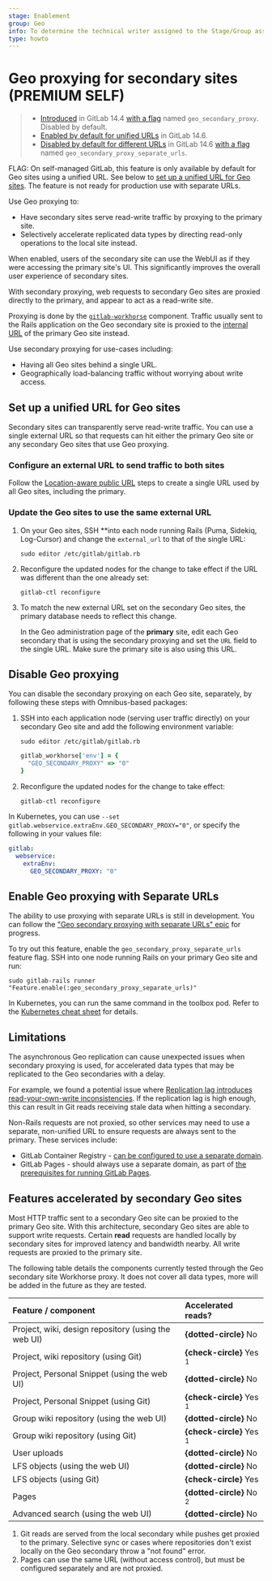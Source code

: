 ```yaml
---
stage: Enablement
group: Geo
info: To determine the technical writer assigned to the Stage/Group associated with this page, see https://about.gitlab.com/handbook/engineering/ux/technical-writing/#assignments
type: howto
---
```


# Geo proxying for secondary sites **(PREMIUM SELF)**

> - [Introduced](https://gitlab.com/groups/gitlab-org/-/epics/5914) in GitLab 14.4 [with a flag](../../feature_flags.md) named `geo_secondary_proxy`. Disabled by default.
> - [Enabled by default for unified URLs](https://gitlab.com/gitlab-org/gitlab/-/issues/325732) in GitLab 14.6.
> - [Disabled by default for different URLs](https://gitlab.com/gitlab-org/gitlab/-/issues/325732) in GitLab 14.6 [with a flag](../../feature_flags.md) named `geo_secondary_proxy_separate_urls`.

FLAG:
On self-managed GitLab, this feature is only available by default for Geo sites using a unified URL. See below to
[set up a unified URL for Geo sites](#set-up-a-unified-url-for-geo-sites).
The feature is not ready for production use with separate URLs.

Use Geo proxying to:

- Have secondary sites serve read-write traffic by proxying to the primary site.
- Selectively accelerate replicated data types by directing read-only operations to the local site instead.

When enabled, users of the secondary site can use the WebUI as if they were accessing the
primary site's UI. This significantly improves the overall user experience of secondary sites.

With secondary proxying, web requests to secondary Geo sites are
proxied directly to the primary, and appear to act as a read-write site.

Proxying is done by the [`gitlab-workhorse`](https://gitlab.com/gitlab-org/gitlab-workhorse) component.
Traffic usually sent to the Rails application on the Geo secondary site is proxied
to the [internal URL](../index.md#internal-url) of the primary Geo site instead.

Use secondary proxying for use-cases including:

- Having all Geo sites behind a single URL.
- Geographically load-balancing traffic without worrying about write access.

## Set up a unified URL for Geo sites

Secondary sites can transparently serve read-write traffic. You can
use a single external URL so that requests can hit either the primary Geo site
or any secondary Geo sites that use Geo proxying.

### Configure an external URL to send traffic to both sites

Follow the [Location-aware public URL](location_aware_external_url.md) steps to create
a single URL used by all Geo sites, including the primary.

### Update the Geo sites to use the same external URL

1. On your Geo sites, SSH **into each node running Rails (Puma, Sidekiq, Log-Cursor)
   and change the `external_url` to that of the single URL:

   ```shell
   sudo editor /etc/gitlab/gitlab.rb
   ```

1. Reconfigure the updated nodes for the change to take effect if the URL was different than the one already set:

   ```shell
   gitlab-ctl reconfigure
   ```

1. To match the new external URL set on the secondary Geo sites, the primary database
   needs to reflect this change.

   In the Geo administration page of the **primary** site, edit each Geo secondary that
   is using the secondary proxying and set the `URL` field to the single URL.
   Make sure the primary site is also using this URL.
   
## Disable Geo proxying

You can disable the secondary proxying on each Geo site, separately, by following these steps with Omnibus-based packages:

1. SSH into each application node (serving user traffic directly) on your secondary Geo site
   and add the following environment variable:

   ```shell
   sudo editor /etc/gitlab/gitlab.rb
   ```

   ```ruby
   gitlab_workhorse['env'] = {
     "GEO_SECONDARY_PROXY" => "0"
   }
   ```

1. Reconfigure the updated nodes for the change to take effect:

   ```shell
   gitlab-ctl reconfigure
   ```

In Kubernetes, you can use `--set gitlab.webservice.extraEnv.GEO_SECONDARY_PROXY="0"`,
or specify the following in your values file:

```yaml
gitlab:
  webservice:
    extraEnv:
      GEO_SECONDARY_PROXY: "0"
```

## Enable Geo proxying with Separate URLs

The ability to use proxying with separate URLs is still in development. You can follow the
["Geo secondary proxying with separate URLs" epic](https://gitlab.com/groups/gitlab-org/-/epics/6865)
for progress.

To try out this feature, enable the `geo_secondary_proxy_separate_urls` feature flag.
SSH into one node running Rails on your primary Geo site and run:

```shell
sudo gitlab-rails runner "Feature.enable(:geo_secondary_proxy_separate_urls)"
```

In Kubernetes, you can run the same command in the toolbox pod. Refer to the
[Kubernetes cheat sheet](../../troubleshooting/kubernetes_cheat_sheet.md#gitlab-specific-kubernetes-information)
for details.

## Limitations

The asynchronous Geo replication can cause unexpected issues when secondary proxying is used, for accelerated
data types that may be replicated to the Geo secondaries with a delay.

For example, we found a potential issue where
[Replication lag introduces read-your-own-write inconsistencies](https://gitlab.com/gitlab-org/gitlab/-/issues/345267).
If the replication lag is high enough, this can result in Git reads receiving stale data when hitting a secondary.

Non-Rails requests are not proxied, so other services may need to use a separate, non-unified URL to ensure requests
are always sent to the primary. These services include:

- GitLab Container Registry - [can be configured to use a separate domain](../../packages/container_registry.md#configure-container-registry-under-its-own-domain).
- GitLab Pages - should always use a separate domain, as part of [the prerequisites for running GitLab Pages](../../pages/index.md#prerequisites).

## Features accelerated by secondary Geo sites

Most HTTP traffic sent to a secondary Geo site can be proxied to the primary Geo site. With this architecture,
secondary Geo sites are able to support write requests. Certain **read** requests are handled locally by secondary
sites for improved latency and bandwidth nearby. All write requests are proxied to the primary site.

The following table details the components currently tested through the Geo secondary site Workhorse proxy.
It does not cover all data types, more will be added in the future as they are tested.

| Feature / component                                 | Accelerated reads?     |
|:----------------------------------------------------|:-----------------------|
| Project, wiki, design repository (using the web UI) | **{dotted-circle}** No |
| Project, wiki repository (using Git)                | **{check-circle}** Yes <sup>1</sup> |
| Project, Personal Snippet (using the web UI)        | **{dotted-circle}** No |
| Project, Personal Snippet (using Git)               | **{check-circle}** Yes <sup>1</sup> |
| Group wiki repository (using the web UI)            | **{dotted-circle}** No |
| Group wiki repository (using Git)                   | **{check-circle}** Yes <sup>1</sup> |
| User uploads                                        | **{dotted-circle}** No |
| LFS objects (using the web UI)                      | **{dotted-circle}** No |
| LFS objects (using Git)                             | **{check-circle}** Yes |
| Pages                                               | **{dotted-circle}** No <sup>2</sup> |
| Advanced search (using the web UI)                  | **{dotted-circle}** No |

1. Git reads are served from the local secondary while pushes get proxied to the primary.
   Selective sync or cases where repositories don't exist locally on the Geo secondary throw a "not found" error.
1. Pages can use the same URL (without access control), but must be configured separately and are not proxied.
